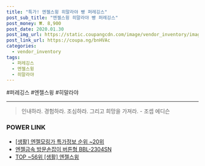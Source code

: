 ```yaml
--- 
title: "특가! 엔젤스윙 히말라야 빵 퍼레깅스" 
post_sub_title: "엔젤스윙 히말라야 빵 퍼레깅스" 
post_money: ₩. 8,900 
post_date: 2020.01.30 
post_img_url: https://static.coupangcdn.com/image/vendor_inventory/images/2018/11/16/9/8/fd608d56-dc89-4046-a8cf-fae2bbeb0c24.jpg 
post_link_url: https://coupa.ng/bnHVAc 
categories: 
  - vendor_inventory 
tags: 
  - 퍼레깅스 
  - 엔젤스윙 
  - 히말라야 
--- 
```

  #퍼레깅스 #엔젤스윙 #히말라야 
<hr> 

> 인내하라. 경험하라. 조심하라. 그리고 희망을 가져라. - 조셉 에디슨 


### POWER LINK

* <a href="https://blog.naver.com/sakai111/221780140385" target="_blank"> [생활] 엔젤모링가 특가정보 순위 ~20위</a>
* <a href="https://blog.naver.com/fasyy4321/221784454970" target="_blank">엔젤금속 방문손잡이 버튼형 BBL-2304SN</a>
* <a href="https://blog.naver.com/an0733/221790524753" target="_blank"> TOP ~56위 [생활] 엔젤스윙</a>
